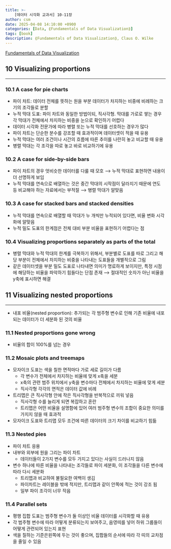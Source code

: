 ```yaml
---
title: >-
    [데이터 시각화 교과서] 10-11장
author: csm
date: 2025-04-08 14:10:00 +0900
categories: [Data, ⟪Fundamentals of Data Visualization⟫]
tags: [book]
description: ⟪Fundamentals of Data Visualization⟫, Claus O. Wilke
---
```


[Fundamentals of Data Visualization](https://clauswilke.com/dataviz/)

## 10 Visualizing proportions
---
### 10.1 A case for pie charts
- 파이 차트: 데이터 전체를 뜻하는 원을 부분 데이터가 차지하는 비중에 비례하는 크기의 조각들로 분할
- 누적 막대 도표: 파이 차트와 동일한 방법이되, 직사각형. 막대를 가로로 쌓는 경우 각 막대가 전체에서 차지하는 비중을 눈으로 확인하기 어렵다
- 데이터 시각화 전문가에 따라 병렬 또는 누적 막대를 선호하는 경우가 많다
- 파이 차트는 단순한 분수를 강조할 때 효과적이며 데이터셋이 적을 때 유용
- 누적 막대는 여러 조건이나 시간의 흐름에 따른 추이를 나란히 놓고 비교할 때 유용
- 병렬 막대는 각 조각을 따로 놓고 바로 비교하기에 유용

### 10.2 A case for side-by-side bars
- 파이 차트의 경우 엇비슷한 데이터를 다룰 때 모호 ⟶ 누적 막대로 표현하면 내용이 더 선명하게 보임 
- 누적 막대를 연속으로 배열하는 것은 중간 막대의 시작점이 달라지기 때문에 연도 등 비교해야 하는 자료에서는 부적절 ⟶ 병렬 막대가 알맞음

### 10.3 A case for stacked bars and stacked densities
- 누적 막대를 연속으로 배열할 때 막대가 누 개씩만 누적되어 있다면, 비율 변화 시각화에 알맞음
- 누적 밀도 도표의 한계점은 전체 대비 부분 비율을 표현하기 어렵다는 점

### 10.4 Visualizing proportions separately as parts of the total
- 병렬 막대와 누적 막대의 한계를 극복하기 위해서, 부분별로 도표를 따로 그리고 해당 부분이 전체에서 차지하는 비중을 나타내는 도표들을 개별적으로 그림
- 같은 데이터셋을 부분 밀도 도표로 나타내면 의미가 명료하게 보이지만, 특정 시점에 해당하는 비율을 파악하기 힘들다는 단점 존재 ⟶ 절대적인 숫자가 아닌 비율을 y축에 표시하면 해결

## 11 Visualizing nested proportions
---
- 내포 비율(nested proportion): 추가되는 각 범주형 변수로 인해 기존 비율에 내포되는 데이터가 더 세분화 된 것의 비율

### 11.1 Nested proportions gone wrong
- 비율의 합이 100%를 넘는 경우

### 11.2 Mosaic plots and treemaps
- 모자이크 도표는 색을 칠한 면적마다 가로 세로 길이가 다름
    - 각 변수가 전체에서 차지하는 비율에 맞게 x축을 세분
    - x축의 관련 범주 위치에서 y축을 변수마다 전체에서 차지하는 비율에 맞게 세분
    - 직사각형 각각의 면적은 데이터 값에 비례
- 트리맵은 큰 직사각형 안에 작은 직사각형을 반복적으로 끼워 넣음
    - 직사각형 수를 늘리게 되면 복잡하고 혼란
    - 트리맵은 어떤 비율을 설명함에 있어 여러 범주형 변수의 조합이 중요한 의미를 가지지 않을 때 효과적
- 모자이크 도표와 트리맵 모두 조건에 따른 데이터의 크기 차이를 비교하기 힘듦

### 11.3 Nested pies
- 파이 차트 응용
- 내부와 외부에 원을 그리는 파이 차트
    - 데이터들이 2가지 변수를 모두 가지고 있다는 사실이 드러나지 않음
- 변수 하나에 따른 비율을 나타내는 조각들로 파이 세분화, 이 조각들을 다른 변수에 따라 다시 세분화
    - 트리맵과 비교하여 불필요한 여백이 생김
    - 파이차트는 레이블을 밖에 적지만, 트리맵과 같이 안쪽에 적는 것이 강조 됨
    - 일부 파이 조각이 너무 작음

### 11.4 Parallel sets
- 평행 집합 도표는 범주형 변수가 둘 이상인 비율 데이터를 시각화할 때 유용
- 각 범주형 변수에 따라 어떻게 분류되는지 보여주고, 음영띠를 넣어 하위 그룹들이 어떻게 관련되어 있는지 표현
- 색을 칠하는 기준은왼쪽에 두는 것이 좋으며, 집합들의 순서에 따라 각 띠의 교차점을 줄일 수 있음